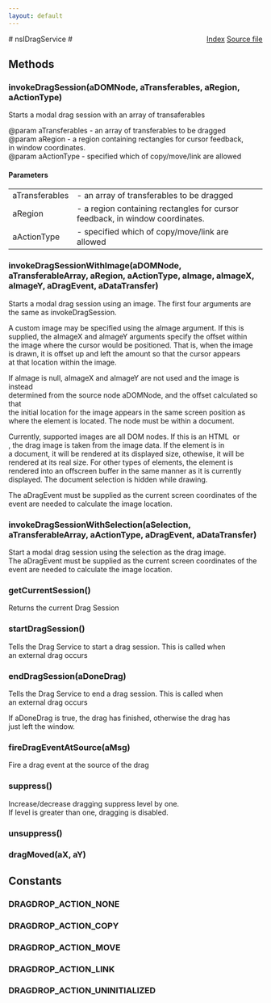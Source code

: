 ```yaml
---
layout: default
---
```

<div class='links' style='float:right'><a href="../index.html">Index</a>
<a href="http://dxr.mozilla.org/mozilla-central/source/widget/nsIDragService.idl">Source file</a>
</div>
# nsIDragService #

## Methods ##

### invokeDragSession(aDOMNode, aTransferables, aRegion, aActionType) ###
  
Starts a modal drag session with an array of transaferables   
  
@param  aTransferables - an array of transferables to be dragged  
@param  aRegion - a region containing rectangles for cursor feedback,   
           in window coordinates.  
@param  aActionType - specified which of copy/move/link are allowed  
  

#### Parameters ####

<table>

<tr>
<td>aTransferables</td>
<td>- an array of transferables to be dragged  
</td>
</tr>

<tr>
<td>aRegion</td>
<td>- a region containing rectangles for cursor feedback,   
           in window coordinates.  
</td>
</tr>

<tr>
<td>aActionType</td>
<td>- specified which of copy/move/link are allowed  
</td>
</tr>

</table>

### invokeDragSessionWithImage(aDOMNode, aTransferableArray, aRegion, aActionType, aImage, aImageX, aImageY, aDragEvent, aDataTransfer) ###
  
Starts a modal drag session using an image. The first four arguments are  
the same as invokeDragSession.  
  
A custom image may be specified using the aImage argument. If this is  
supplied, the aImageX and aImageY arguments specify the offset within  
the image where the cursor would be positioned. That is, when the image  
is drawn, it is offset up and left the amount so that the cursor appears  
at that location within the image.  
  
If aImage is null, aImageX and aImageY are not used and the image is instead  
determined from the source node aDOMNode, and the offset calculated so that  
the initial location for the image appears in the same screen position as  
where the element is located. The node must be within a document.  
  
Currently, supported images are all DOM nodes. If this is an HTML <image> or  
<canvas>, the drag image is taken from the image data. If the element is in  
a document, it will be rendered at its displayed size, othewise, it will be  
rendered at its real size. For other types of elements, the element is  
rendered into an offscreen buffer in the same manner as it is currently  
displayed. The document selection is hidden while drawing.  
  
The aDragEvent must be supplied as the current screen coordinates of the  
event are needed to calculate the image location.  
  

### invokeDragSessionWithSelection(aSelection, aTransferableArray, aActionType, aDragEvent, aDataTransfer) ###
  
Start a modal drag session using the selection as the drag image.  
The aDragEvent must be supplied as the current screen coordinates of the  
event are needed to calculate the image location.  
  

### getCurrentSession() ###
  
Returns the current Drag Session    
  

### startDragSession() ###
  
Tells the Drag Service to start a drag session. This is called when  
an external drag occurs  
  

### endDragSession(aDoneDrag) ###
  
Tells the Drag Service to end a drag session. This is called when  
an external drag occurs  
  
If aDoneDrag is true, the drag has finished, otherwise the drag has  
just left the window.  
  

### fireDragEventAtSource(aMsg) ###
  
Fire a drag event at the source of the drag  
  

### suppress() ###
  
Increase/decrease dragging suppress level by one.  
If level is greater than one, dragging is disabled.  
  

### unsuppress() ###

### dragMoved(aX, aY) ###

## Constants ##

### DRAGDROP_ACTION_NONE ###

### DRAGDROP_ACTION_COPY ###

### DRAGDROP_ACTION_MOVE ###

### DRAGDROP_ACTION_LINK ###

### DRAGDROP_ACTION_UNINITIALIZED ###
